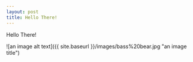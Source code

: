 ```yaml
---
layout: post
title: Hello There!
---
```


Hello There! 

![an image alt text]({{ site.baseurl }}/images/bass%20bear.jpg "an image title")
